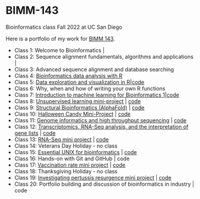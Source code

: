 # BIMM-143
Bioinformatics class Fall 2022 at UC San Diego

Here is a portfolio of my work for [BIMM 143](https://bioboot.github.io/bimm143_F22/). 

- Class 1: Welcome to Bioinformatics | 
- Class 2: Sequence alignment fundamentals, algorithms and applications | 
- Class 3: Advanced sequence alignment and database searching
- Class 4: [Bioinformatics data analysis with R](https://github.com/att003/BIMM-143/blob/main/class%204/l4-sample.pdf)
- Class 5: [Data exploration and visualization in R](https://github.com/att003/BIMM-143/blob/main/class%205/class%205/class05.pdf)|[code](https://github.com/att003/BIMM-143/blob/main/class%205/class%205/class05.qmd)
- Class 6: Why, when and how of writing your own R functions
- Class 7: [Introduction to machine learning for Bioinformatics 1]()|[code]()
- Class 8: [Unsupervised learning mini-project](https://github.com/att003/BIMM-143/blob/main/class%208/class08.quartro.pdf) | [code](https://github.com/att003/BIMM-143/blob/main/class%208/class08.quartro.qmd)
- Class 9: [Structural Bioinformatics (AlphaFold)](https://github.com/att003/BIMM-143/blob/main/class%209/class09/Class%209:%20Structural%20Bioinformatics%201.pdf) | [code](https://github.com/att003/BIMM-143/blob/main/class%209/class09/class09.structuralbioinformatics.qmd)
- Class 10: [Halloween Candy Mini-Project](https://github.com/att003/BIMM-143/blob/main/class%2010/class10.pdf) | [code](https://github.com/att003/BIMM-143/blob/main/class%2010/class10.qmd)
- Class 11: [Genome informatics and high throughput sequencing](https://github.com/att003/BIMM-143/blob/main/class%2011/class11/class-11-doc.pdf) | [code](https://github.com/att003/BIMM-143/blob/main/class%2011/class11/class%2011%20doc.qmd)
- Class 12: [Transcriptomics, RNA-Seq analysis, and the interpretation of gene lists](https://github.com/att003/BIMM-143/blob/main/class%2012/class12.pdf) | [code](https://github.com/att003/BIMM-143/blob/main/class%2012/class12.qmd)
- Class 13: [RNA-Seq mini project]() | [code]()
- Class 14: Veterans Day Holiday - no class
- Class 15: [Essential UNIX for bioinformatics]() | [code]()
- Class 16: Hands-on with Git and GitHub | code
- Class 17: [Vaccination rate mini project]() | [code]()
- Class 18: Thanksgiving Holiday - no class
- Class 19: [Investigating pertussis resurgence mini project]() | [code]()
- Class 20: Portfolio building and discussion of bioinformatics in industry | code
